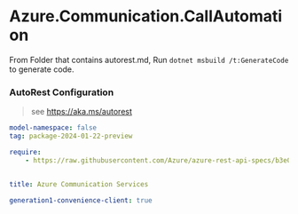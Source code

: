 # Azure.Communication.CallAutomation

From Folder that contains autorest.md, Run `dotnet msbuild /t:GenerateCode` to generate code.

### AutoRest Configuration
> see https://aka.ms/autorest

```yaml
model-namespace: false
tag: package-2024-01-22-preview

require:
    - https://raw.githubusercontent.com/Azure/azure-rest-api-specs/b3e0828cd52ff4f39de90e65fcbdc434c1f7f21c/specification/communication/data-plane/CallAutomation/readme.md


title: Azure Communication Services

generation1-convenience-client: true
```
